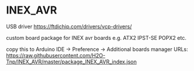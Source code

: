 # INEX_AVR

USB driver
https://ftdichip.com/drivers/vcp-drivers/

custom board package for INEX avr boards e.g. ATX2 IPST-SE POPX2 etc.

copy this to Arduino IDE
-> Preference -> Additional boards manager URLs:
https://raw.githubusercontent.com/H2O-Tnp/INEX_AVR/master/package_INEX_AVR_index.json
